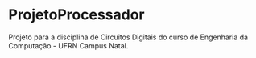 # ProjetoProcessador
Projeto para a disciplina de Circuitos Digitais do curso de Engenharia da Computação - UFRN Campus Natal.

